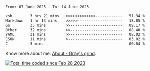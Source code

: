 <!--START_SECTION:waka-->

```txt
From: 07 June 2025 - To: 14 June 2025

zsh        3 hrs 21 mins   >>>>>>>>>>>>>------------   51.34 %
Markdown   1 hr 13 mins    >>>>>--------------------   18.85 %
Go         35 mins         >>-----------------------   09.17 %
Other      32 mins         >>-----------------------   08.40 %
YAML       31 mins         >>-----------------------   08.02 %
JSON       11 mins         >------------------------   03.02 %
C          3 mins          -------------------------   00.84 %
```

<!--END_SECTION:waka-->

<!-- [![grayxu's github stats](https://github-readme-stats.vercel.app/api?username=grayxu&count_private=true&show_icons=true)](https://github.com/grayxu) -->

Know more about me: [About - Gray's grind](https://www.grayxu.cn/).
<p align="left">
  <a href="https://wakatime.com/@c69eb31e-43a1-463f-8968-c3449e386f57"><img src="https://wakatime.com/badge/user/c69eb31e-43a1-463f-8968-c3449e386f57.svg" title="Total time coded since Feb 28 2023" /></a>
</p>

